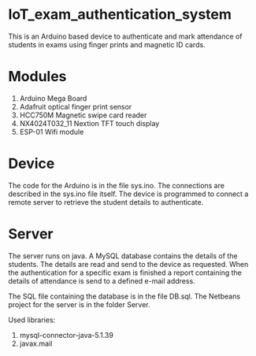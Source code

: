 # IoT_exam_authentication_system
This is an Arduino based device to authenticate and mark attendance of students in exams using finger prints and magnetic ID cards.

# Modules
1. Arduino Mega Board
2. Adafruit optical finger print sensor
3. HCC750M Magnetic swipe card reader
4. NX4024T032_11 Nextion TFT touch display
5. ESP-01 Wifi module

# Device
The code for the Arduino is in the file sys.ino. The connections are described in the sys.ino file itself. The device is programmed to connect a remote server to retrieve the student details to authenticate.

# Server
The server runs on java. A MySQL database contains the details of the students. The details are read and send to the device as requested. When the authentication for a specific exam is finished a report containing the details of attendance is send to a defined e-mail address.

The SQL file containing the database is in the file DB.sql. The Netbeans project for the server is in the folder Server.

Used libraries:

1. mysql-connector-java-5.1.39
2. javax.mail

